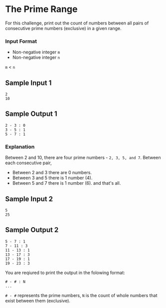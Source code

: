 # The Prime Range

For this challenge, print out the count of numbers between all pairs of consecutive prime numbers (exclusive) in a given range.

### Input Format
- Non-negative integer `m`
- Non-negative integer `n`

`m` < `n`

## Sample Input 1
```
2
10
```

## Sample Output 1
```
2 - 3 : 0
3 - 5 : 1
5 - 7 : 1
```

### Explanation
Between 2 and 10, there are four prime numbers - `2, 3, 5, and 7`.
Between each consecutive pair,
- Between 2 and 3 there are 0 numbers.
- Between 3 and 5 there is 1 number (4).
- Between 5 and 7 there is 1 number (6).
and that's all.

## Sample Input 2
```
5
25
```

## Sample Output 2
```
5 - 7 : 1
7 - 11 : 3
11 - 13 : 1
13 - 17 : 3
17 - 19 : 1
19 - 23 : 3
```

You are reqiured to print the output in the folowing format:
```
# - # : N
...
```
`# - #` represents the prime numbers, `N` is the count of whole numbers that exist between them (exclusive).
